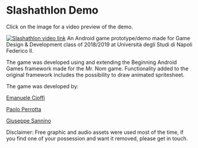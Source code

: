# Slashathlon Demo
Click on the image for a video preview of the demo.


[![Slashathlon video link](https://i.imgur.com/cBjA43s.png)](http://www.youtube.com/watch?v=I0H23J3TGD4 "Slashathlon demo video")
An Android game prototype/demo made for Game Design & Development class of 2018/2019 at Università degli Studi di Napoli Federico II.  

The game was developed using and extending the Beginning Android Games framework made for the Mr. Nom game.
Functionality added to the original framework includes the possibility to draw animated spritesheet.

The game was developed by:  

  [Emanuele Cioffi](https://github.com/ro-nin)
  
  [Paolo Perrotta](https://github.com/PaoloPerrotta)
  
  [Giuseppe Sannino](https://github.com/jehuty18)




Disclaimer: Free graphic and audio assets were used most of the time, if you find one of your possession and want it removed, please get in touch.
